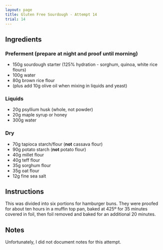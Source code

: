 ```yaml
---
layout: page
title: Gluten Free Sourdough - Attempt 14
trial: 14
---
```


## Ingredients

### Preferment (prepare at night and proof until morning)
- 150g sourdough starter (125% hydration - sorghum, quinoa, white rice flours)
- 100g water
- 80g brown rice flour
- (plus add 10g olive oil when mixing in liquids and yeast)

### Liquids
- 20g psyllium husk (whole, not powder)
- 20g maple syrup or honey
- 300g water

### Dry
- 70g tapioca starch/flour (**not** cassava flour)
- 90g potato starch (**not** potato flour)
- 40g millet flour
- 40g teff flour
- 35g sorghum flour
- 35g oat flour
- 12g fine sea salt

## Instructions

This was divided into six portions for hamburger buns. They were proofed for about ten hours in a muffin top pan, baked at 425º for 35 minutes covered in foil, then foil removed and baked for an additional 20 minutes.

## Notes

Unfortunately, I did not document notes for this attempt.
